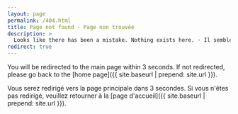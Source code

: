 ```yaml
---
layout: page
permalink: /404.html
title: Page not found ⋅ Page non trouvée
description: >
  Looks like there has been a mistake. Nothing exists here. ⋅ Il semble qu'il y ait eu une erreur. Rien n'existe ici.
redirect: true
---
```


You will be redirected to the main page within 3 seconds. If not redirected, please go back to the [home page]({{ site.baseurl | prepend: site.url }}).

Vous serez redirigé vers la page principale dans 3 secondes. Si vous n'êtes pas redirigé, veuillez retourner à la [page d'accueil]({{ site.baseurl | prepend: site.url }}).
